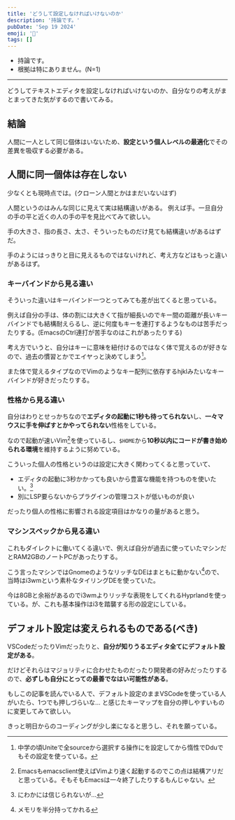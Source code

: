 ```yaml
---
title: 'どうして設定しなければいけないのか'
description: '持論です。'
pubDate: 'Sep 19 2024'
emoji: '🦊'
tags: []
---
```


- 持論です。
- 根拠は特にありません。(N=1)

---

どうしてテキストエディタを設定しなければいけないのか、自分なりの考えがまとまってきた気がするので書いてみる。


## 結論

人間に一人として同じ個体はいないため、**設定という個人レベルの最適化**でその差異を吸収する必要がある。

## 人間に同一個体は存在しない

少なくとも現時点では。(クローン人間とかはまだいないはず)


人間というのはみんな同じに見えて実は結構違いがある。
例えば手。一旦自分の手の平と近くの人の手の平を見比べてみて欲しい。

手の大きさ、指の長さ、太さ、そういったものだけ見ても結構違いがあるはずだ。

手のようにはっきりと目に見えるものではないけれど、考え方などはもっと違いがあるはず。

### キーバインドから見る違い

そういった違いはキーバインド一つとってみても差が出てくると思っている。

例えば自分の手は、体の割には大きくて指が細長いのでキー間の距離が長いキーバインドでも結構耐えらるし、逆に何度もキーを連打するようなものは苦手だったりする。(EmacsのCtrl連打が苦手なのはこれがあったりする)

考え方でいうと、自分はキーに意味を紐付けるのではなく体で覚えるのが好きなので、過去の慣習とかでエイヤっと決めてしまう[^1]。

また体で覚えるタイプなのでVimのようなキー配列に依存するhjklみたいなキーバインドが好きだったりする。

### 性格から見る違い

自分はわりとせっかちなので**エディタの起動に1秒も待ってられない**し、**一々マウスに手を伸ばすとかやってられない**性格をしている。

なので起動が速いVim[^2]を使っているし、`$HOME`から**10秒以内にコードが書き始められる環境**を維持するように努めている。

こういった個人の性格というのは設定に大きく関わってくると思っていて、

- エディタの起動に3秒かかっても良いから豊富な機能を持つものを使いたい。[^3]
- 別にLSP要らないからプラグインの管理コストが低いものが良い

だったり個人の性格に影響される設定項目はかなりの量があると思う。

### マシンスペックから見る違い

これもダイレクトに働いてくる違いで、例えば自分が過去に使っていたマシンだとRAM2GBのノートPCがあったりする。

こう言ったマシンではGnomeのようなリッチなDEはまともに動かない[^4]ので、当時はi3wmという素朴なタイリングDEを使っていた。

今は8GBと余裕があるのでi3wmよりリッチな表現をしてくれるHyprlandを使っている。が、これも基本操作はi3を踏襲する形の設定にしている。

## デフォルト設定は変えられるものである(べき)

VSCodeだったりVimだったりと、**自分が知りうるエディタ全てにデフォルト設定がある**。

だけどそれらはマジョリティに合わせたものだったり開発者の好みだったりするので、**必ずしも自分にとっての最善でなはい可能性がある**。

もしこの記事を読んでいる人で、デフォルト設定のままVSCodeを使っている人がいたら、1つでも押しづらいな...
と感じたキーマップを自分の押しやすいものに変更してみて欲しい。

きっと明日からのコーディングが少し楽になると思うし、それを願っている。

[^1]: 中学の頃Uniteで全sourceから選択する操作に<C-u>を設定してから惰性でDduでもその設定を使っている。
[^2]: Emacsもemacsclient使えばVimより速く起動するのでこの点は結構アリだと思っている。そもそもEmacsは一々終了したりするもんじゃない。
[^3]: にわかには信じられないが...
[^4]: メモリを半分持ってかれる
